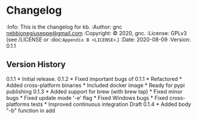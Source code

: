 # Changelog
:Info: This is the changelog for kb.
:Author: gnc <nebbionegiuseppe@gmail.com>
:Copyright: © 2020, gnc.
:License: GPLv3 (see /LICENSE or :doc:`Appendix B <LICENSE>`.)
:Date: 2020-08-09
:Version: 0.1.1

## Version History

0.1.1 
    * Initial release.
0.1.2
    * Fixed important bugs of 0.1.1
    * Refactored
    * Added cross-platform binaries
    * Included docker image
    * Ready for pypi publishing
0.1.3
    * Added support for brew (with brew tap)
    * Fixed minor bugs
    * Fixed update mode '-e' flag
    * Fixed Windows bugs
    * Fixed cross-platforms tests
    * Improved continuous integration
Draft 0.1.4
    * Added body "-b" function in add
